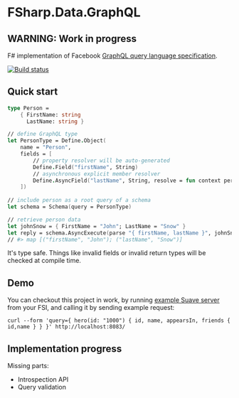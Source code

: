 # FSharp.Data.GraphQL

## WARNING: Work in progress
F# implementation of Facebook [GraphQL query language specification](https://facebook.github.io/graphql).

[![Build status](https://ci.appveyor.com/api/projects/status/yjsen9xyvqhyak4b?svg=true)](https://ci.appveyor.com/project/johnberzy-bazinga/fsharp-data-graphql)

## Quick start

```fsharp
type Person = 
    { FirstName: string
      LastName: string }

// define GraphQL type 
let PersonType = Define.Object(
    name = "Person",
    fields = [
        // property resolver will be auto-generated
        Define.Field("firstName", String)   
        // asynchronous explicit member resolver
        Define.AsyncField("lastName", String, resolve = fun context person -> async { return person.LastName })   
    ])
    
// include person as a root query of a schema
let schema = Schema(query = PersonType)

// retrieve person data
let johnSnow = { FirstName = "John"; LastName = "Snow" }
let reply = schema.AsyncExecute(parse "{ firstName, lastName }", johnSnow) |> Async.RunSynchronously
// #> map [("firstName", "John"); ("lastName", "Snow")] 
```

It's type safe. Things like invalid fields or invalid return types will be checked at compile time.

## Demo

You can checkout this project in work, by running [example Suave server](samples/graphiql/server.fsx) from your FSI, and calling it by sending example request:

    curl --form 'query={ hero(id: "1000") { id, name, appearsIn, friends { id,name } } }' http://localhost:8083/

## Implementation progress

Missing parts:

- Introspection API
- Query validation